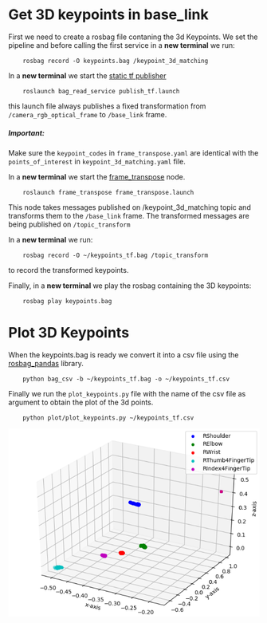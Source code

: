 # Get 3D keypoints in base_link

First we need to create a rosbag file contaning the 3d Keypoints.
We set the pipeline and before calling the first service in a __new terminal__ we run:

        rosbag record -O keypoints.bag /keypoint_3d_matching

In a __new terminal__ we start the [static tf publisher](https://wiki.ros.org/tf#static_transform_publisher)

        roslaunch bag_read_service publish_tf.launch 
this launch file always publishes a fixed transformation from `/camera_rgb_optical_frame` to `/base_link` frame.

##### Important:
Make sure the `keypoint_codes` in `frame_transpose.yaml` are identical with the `points_of_interest` in `keypoint_3d_matching.yaml` file.

In a __new terminal__ we start the [frame_transpose](https://github.com/ThanasisTs/frame_transpose) node.

        roslaunch frame_transpose frame_transpose.launch 
This node takes messages published on /keypoint_3d_matching topic and transforms them to the `/base_link` frame. The transformed messages are being published on `/topic_transform`

In a __new terminal__ we run:

        rosbag record -O ~/keypoints_tf.bag /topic_transform
to record the transformed keypoints.

Finally, in a __new terminal__ we play the rosbag containing the 3D keypoints:

        rosbag play keypoints.bag

# Plot 3D Keypoints



When the keypoints.bag is ready we convert it into a csv file using the [rosbag_pandas](https://github.com/eurogroep/rosbag_pandas) library.

        python bag_csv -b ~/keypoints_tf.bag -o ~/keypoints_tf.csv

Finally we run the `plot_keypoints.py` file with the name of the csv file as argument to obtain the plot of the 3d points.

        python plot/plot_keypoints.py ~/keypoints_tf.csv 

![Plot](keypoints_base_link.png)